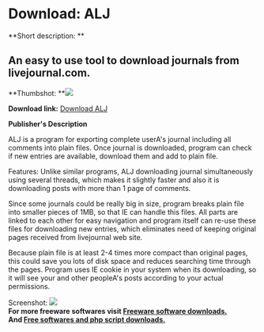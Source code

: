 # Download: ALJ

**Short description: **

## An easy to use tool to download journals from livejournal.com.

  
**Thumbshot: **![](http://www.freewarefiles.com/screenshot/alj_md.gif)   
  
**Download link:** [Download ALJ](http://freesoftwares.boysofts.com/ALJ_program_9806.html)  
  

**Publisher's Description**  
  

ALJ is a program for exporting complete userA's journal including all comments
into plain files. Once journal is downloaded, program can check if new entries
are available, download them and add to plain file.

Features: Unlike similar programs, ALJ downloading journal simultaneously
using several threads, which makes it slightly faster and also it is
downloading posts with more than 1 page of comments.

Since some journals could be really big in size, program breaks plain file
into smaller pieces of 1MB, so that IE can handle this files. All parts are
linked to each other for easy navigation and program itself can re-use these
files for downloading new entries, which eliminates need of keeping original
pages received from livejournal web site.

Because plain file is at least 2-4 times more compact than original pages,
this could save you lots of disk space and reduces searching time through the
pages. Program uses IE cookie in your system when its downloading, so it will
see your and other peopleA's posts according to your actual permissions.

  
  
Screenshot: ![](http://www.freewarefiles.com/screenshot/alj.gif)  
**For more freeware softwares visit [Freeware software downloads.](http://freesoftwares.boysofts.com/)**   
**And [Free softwares and php script downloads.](http://www.boysofts.com/)**

